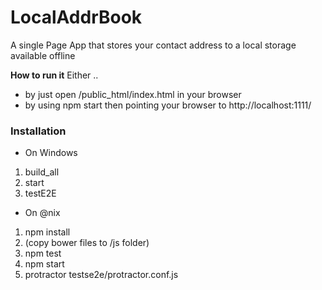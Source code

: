 LocalAddrBook
=============

A single Page App that stores your contact address to a local storage available offline


__How to run it__ 
Either ..
* by just open /public_html/index.html in your browser 
* by using npm start then pointing your browser to http://localhost:1111/


### Installation
* On Windows
1. build_all 
1. start
1. testE2E

* On @nix
1. npm install
1. (copy bower files to /js folder)
1. npm test
1. npm start
1. protractor testse2e/protractor.conf.js



